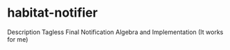 # habitat-notifier
Description  Tagless Final Notification Algebra and Implementation (It works for me)
